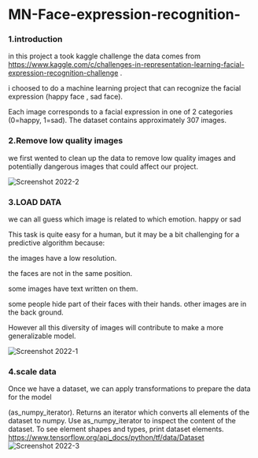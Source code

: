 # MN-Face-expression-recognition-
### 1.introduction


in this project a took kaggle challenge
the data comes from https://www.kaggle.com/c/challenges-in-representation-learning-facial-expression-recognition-challenge .

i choosed to do a machine learning project that can recognize the facial expression (happy face , sad face).

Each image corresponds to a facial expression in one of 2 categories (0=happy, 1=sad). The dataset contains approximately 307 images.

### 2.Remove low quality  images

we first wented to clean up the data to remove low quality images and potentially dangerous images that could affect our project.

![Screenshot 2022-2](https://user-images.githubusercontent.com/76142720/207522112-5413e10e-79c7-446a-8778-cc459698f3e3.png)

### 3.LOAD DATA

we can all guess which image is related to which emotion. happy or sad

This task is quite easy for a human, but it may be a bit challenging for a predictive algorithm because:

the images have a low resolution.

the faces are not in the same position.

some images have text written on them.

some people hide part of their faces with their hands.
other images are in the back ground. 

However all this diversity of images will contribute to make a more generalizable model.

![Screenshot 2022-1](https://user-images.githubusercontent.com/76142720/207521137-4d66092f-a106-48d2-8e7f-cb32908bc8e8.png)

### 4.scale data

Once we have a dataset, we can apply transformations to prepare the data for the model

(as_numpy_iterator). Returns an iterator which converts all elements of the dataset to numpy.
Use as_numpy_iterator to inspect the content of the dataset. 
To see element shapes and types, print dataset elements.
https://www.tensorflow.org/api_docs/python/tf/data/Dataset
![Screenshot 2022-3](https://user-images.githubusercontent.com/76142720/207532925-73673b0c-28c1-49ee-9a9a-9380d0303979.png)

